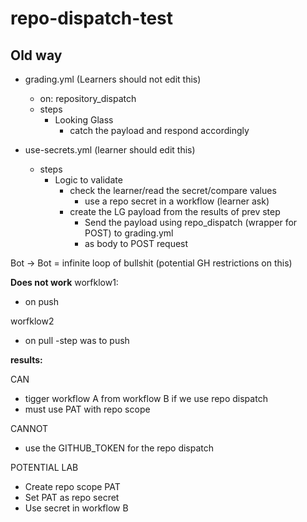 # repo-dispatch-test

## Old way

- grading.yml (Learners should not edit this)

  - on: repository_dispatch
  - steps
    - Looking Glass
      - catch the payload and respond accordingly

- use-secrets.yml (learner should edit this)
  - steps
    - Logic to validate
      - check the learner/read the secret/compare values
        - use a repo secret in a workflow (learner ask)
      - create the LG payload from the results of prev step
        - Send the payload using repo_dispatch (wrapper for POST) to grading.yml
        - as body to POST request

Bot -> Bot = infinite loop of bullshit (potential GH restrictions on this)

**Does not work**
worfklow1:

- on push

worfklow2

- on pull
  -step was to push

**results:**

CAN

- tigger workflow A from workflow B if we use repo dispatch
- must use PAT with repo scope

CANNOT

- use the GITHUB_TOKEN for the repo dispatch

POTENTIAL LAB

- Create repo scope PAT
- Set PAT as repo secret
- Use secret in workflow B
